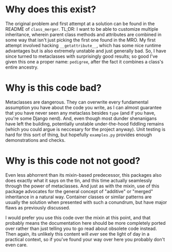 # Why does this exist?

The original problem and first attempt at a solution can be found in the README of `class_merger`. TL;DR: I want to be able to customize multiple inheritance, wherein parent class methods and attributes are combined in some way that isn't just picking the first one found in the MRO. My first attempt involved hacking `__getattribute__`, which has some nice runtime advantages but is also extremely unstable and just generally bad. So, I have since turned to metaclasses with surprisingly good results; so good I've given this one a proper name: `pedigree`, after the fact it combines a class's entire ancestry.

# Why is this code bad?

Metaclasses are dangerous. They can overwrite every fundamental assumption you have about the code you write, as I can almost guarantee that you have never seen any metaclass besides `type` (and if you have, you're some Django nerd). And, even though most dunder shenanigans have left the building, potentially unstable under-the-hood fiddling remains (which you could argue is neccesary for the project anyway). Unit testing is hard for this sort of thing, but hopefully `examples.py` provides enough demonstrations and checks.

# Why is this code not not good?

Even less abhorrent than its mixin-based predecessor, this packages also does exactly what it says on the tin, and this time actually seamlessly through the power of metaclasses. And just as with the mixin, use of this package advocates for the general concept of "additive" or "merged" inheritance in a natural way. Container classes or similar patterns are usually the solution when presented with such a conundrum, but have major flaws as previously discussed.

I would prefer you use this code over the mixin at this point, and that probably means the documentation here should be more completely ported over rather than just telling you to go read about obsolete code instead. Then again, its unlikely this content will *ever* see the light of day in a practical context, so if you've found your way over here you probably don't even care.
